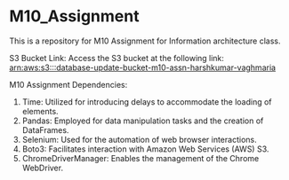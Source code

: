 # M10_Assignment
This is a repository for M10 Assignment for Information architecture class.

S3 Bucket Link: Access the S3 bucket at the following link: [arn:aws:s3:::database-update-bucket-m10-assn-harshkumar-vaghmaria](https://us-east-1.console.aws.amazon.com/s3/buckets/database-update-bucket-m10-assn-harshkumar-vaghmaria?region=us-east-1&bucketType=general&tab=objects)

M10 Assignment Dependencies:

1. Time: Utilized for introducing delays to accommodate the loading of elements.
2. Pandas: Employed for data manipulation tasks and the creation of DataFrames.
3. Selenium: Used for the automation of web browser interactions.
4. Boto3: Facilitates interaction with Amazon Web Services (AWS) S3.
5. ChromeDriverManager: Enables the management of the Chrome WebDriver.
